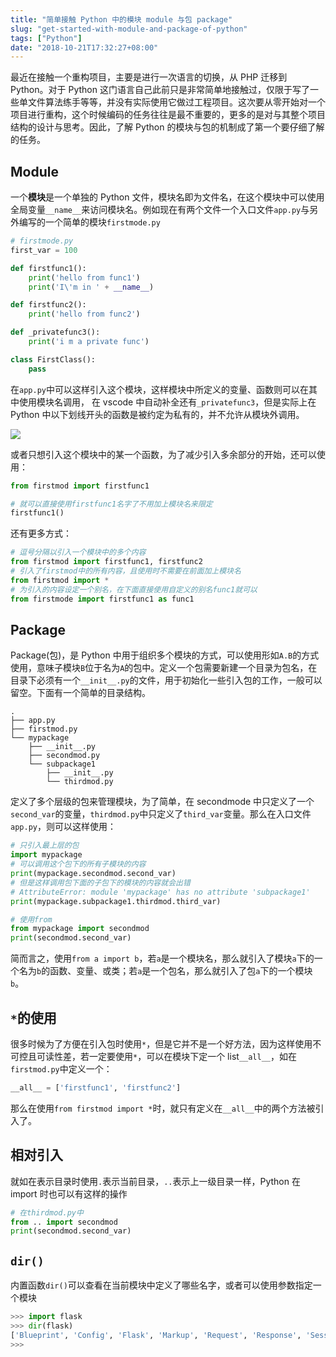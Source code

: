 ```yaml
---
title: "简单接触 Python 中的模块 module 与包 package"
slug: "get-started-with-module-and-package-of-python"
tags: ["Python"]
date: "2018-10-21T17:32:27+08:00"
---
```


最近在接触一个重构项目，主要是进行一次语言的切换，从 PHP 迁移到 Python。对于 Python 这门语言自己此前只是非常简单地接触过，仅限于写了一些单文件算法练手等等，并没有实际使用它做过工程项目。这次要从零开始对一个项目进行重构，这个时候编码的任务往往是最不重要的，更多的是对与其整个项目结构的设计与思考。因此，了解 Python 的模块与包的机制成了第一个要仔细了解的任务。

## Module

一个**模块**是一个单独的 Python 文件，模块名即为文件名，在这个模块中可以使用全局变量`__name__`来访问模块名。例如现在有两个文件一个入口文件`app.py`与另外编写的一个简单的模块`firstmode.py`

```python
# firstmode.py
first_var = 100

def firstfunc1():
    print('hello from func1')
    print('I\'m in ' + __name__)

def firstfunc2():
    print('hello from func2')

def _privatefunc3():
    print('i m a private func')

class FirstClass():
    pass
```

在`app.py`中可以这样引入这个模块，这样模块中所定义的变量、函数则可以在其中使用模块名调用， 在 vscode 中自动补全还有`_privatefunc3`，但是实际上在 Python 中以下划线开头的函数是被约定为私有的，并不允许从模块外调用。

![](https://cdn.nlark.com/yuque/0/2018/png/110142/1540125502512-assets/web-upload/29b3add0-d581-4c30-bc16-77850be52e17.png)

或者只想引入这个模块中的某一个函数，为了减少引入多余部分的开始，还可以使用：

```python
from firstmod import firstfunc1

# 就可以直接使用firstfunc1名字了不用加上模块名来限定
firstfunc1()
```

还有更多方式：

```python
# 逗号分隔以引入一个模块中的多个内容
from firstmod import firstfunc1, firstfunc2
# 引入了firstmod中的所有内容，且使用时不需要在前面加上模块名
from firstmod import *
# 为引入的内容设定一个别名，在下面直接使用自定义的别名func1就可以
from firstmode import firstfunc1 as func1
```

## Package

Package(包)，是 Python 中用于组织多个模块的方式，可以使用形如`A.B`的方式使用，意味子模块`B`位于名为`A`的包中。定义一个包需要新建一个目录为包名，在目录下必须有一个`__init__.py`的文件，用于初始化一些引入包的工作，一般可以留空。下面有一个简单的目录结构。

```
.
├── app.py
├── firstmod.py
└── mypackage
    ├── __init__.py
    ├── secondmod.py
    └── subpackage1
        ├── __init__.py
        └── thirdmod.py
```

定义了多个层级的包来管理模块，为了简单，在 secondmode 中只定义了一个`second_var`的变量，`thirdmod.py`中只定义了`third_var`变量。那么在入口文件`app.py`，则可以这样使用：

```python
# 只引入最上层的包
import mypackage
# 可以调用这个包下的所有子模块的内容
print(mypackage.secondmod.second_var)
# 但是这样调用包下面的子包下的模块的内容就会出错
# AttributeError: module 'mypackage' has no attribute 'subpackage1'
print(mypackage.subpackage1.thirdmod.third_var)

# 使用from
from mypackage import secondmod
print(secondmod.second_var)
```

简而言之，使用`from a import b`，若`a`是一个模块名，那么就引入了模块`a`下的一个名为`b`的函数、变量、或类；若`a`是一个包名，那么就引入了包`a`下的一个模块`b`。

## `*`的使用

很多时候为了方便在引入包时使用`*`，但是它并不是一个好方法，因为这样使用不可控且可读性差，若一定要使用`*`，可以在模块下定一个 list`__all__`，如在`firstmod.py`中定义一个：

```python
__all__ = ['firstfunc1', 'firstfunc2']
```

那么在使用`from firstmod import *`时，就只有定义在`__all__`中的两个方法被引入了。

## 相对引入

就如在表示目录时使用`.`表示当前目录，`..`表示上一级目录一样，Python 在 import 时也可以有这样的操作

```python
# 在thirdmod.py中
from .. import secondmod
print(secondmod.second_var)
```

## `dir()`

内置函数`dir()`可以查看在当前模块中定义了哪些名字，或者可以使用参数指定一个模块

```python
>>> import flask
>>> dir(flask)
['Blueprint', 'Config', 'Flask', 'Markup', 'Request', 'Response', 'Session', '__builtins__', '__cached__', '__doc__', '__file__', '__loader__', '__name__', '__package__', '__path__', '__spec__', '__version__', '_app_ctx_stack', '_compat', '_request_ctx_stack', 'abort', 'after_this_request', 'app', 'appcontext_popped', 'appcontext_pushed', 'appcontext_tearing_down', 'before_render_template', 'blueprints', 'cli', 'config', 'copy_current_request_context', 'ctx', 'current_app', 'escape', 'flash', 'g', 'get_flashed_messages', 'get_template_attribute', 'globals', 'got_request_exception', 'has_app_context', 'has_request_context', 'helpers', 'json', 'json_available', 'jsonify', 'logging', 'make_response', 'message_flashed', 'redirect', 'render_template', 'render_template_string', 'request', 'request_finished', 'request_started', 'request_tearing_down', 'safe_join', 'send_file', 'send_from_directory', 'session', 'sessions', 'signals', 'signals_available', 'stream_with_context', 'template_rendered', 'templating', 'url_for', 'wrappers']
>>>
```
